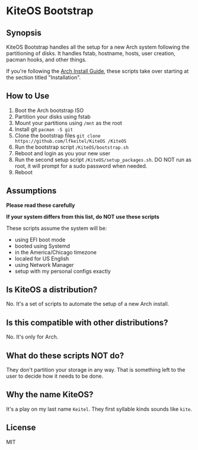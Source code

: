 # KiteOS Bootstrap

## Synopsis

KiteOS Bootstrap handles all the setup for a new Arch system following the partitioning
of disks. It handles fstab, hostname, hosts, user creation, pacman hooks, and
other things.

If you're following the [Arch Install Guide](https://wiki.archlinux.org/index.php/Installation_guide),
these scripts take over starting at the section titled "Installation".

## How to Use

1. Boot the Arch bootstrap ISO
2. Partition your disks using fstab
3. Mount your partitions using `/mnt` as the root
4. Install git `pacman -S git`
5. Clone the bootstrap files `git clone https://github.com/lfkeitel/KiteOS /KiteOS`
6. Run the bootstrap script `/KiteOS/bootstrap.sh`
7. Reboot and login as you your new user
8. Run the second setup script `/KiteOS/setup_packages.sh`. DO NOT run as root,
it will prompt for a sudo password when needed.
9. Reboot

## Assumptions

**Please read these carefully**

**If your system differs from this list, do NOT use these scripts**

These scripts assume the system will be:

- using EFI boot mode
- booted using Systemd
- in the America/Chicago timezone
- localed for US English
- using Network Manager
- setup with my personal configs exactly

## Is KiteOS a distribution?

No. It's a set of scripts to automate the setup of a new Arch install.

## Is this compatible with other distributions?

No. It's only for Arch.

## What do these scripts NOT do?

They don't partition your storage in any way. That is something left to the user
to decide how it needs to be done.

## Why the name KiteOS?

It's a play on my last name `Keitel`. They first syllable kinds sounds like `kite`.

## License

MIT
